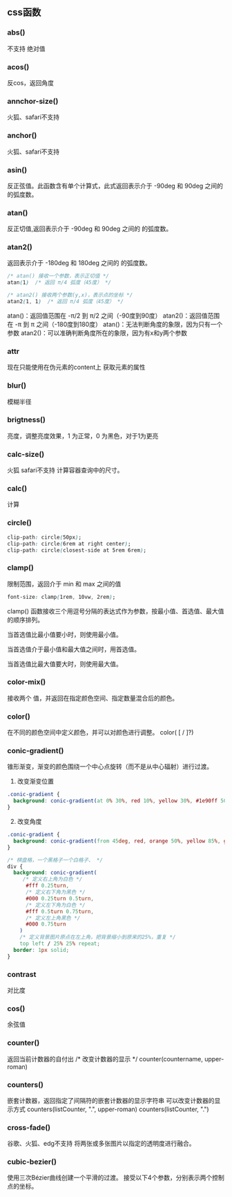 ## css函数

### abs()
不支持
绝对值

### acos()
反cos，返回角度

### annchor-size()
火狐、safari不支持


### anchor()
火狐、safari不支持

### asin()
反正弦值。此函数含有单个计算式，此式返回表示介于 -90deg 和 90deg 之间的 <angle> 的弧度数。

### atan()
反正切值,返回表示介于 -90deg 和 90deg 之间的 <angle> 的弧度数。

### atan2()
返回表示介于 -180deg 和 180deg 之间的 <angle> 的弧度数。

```css
/* atan() 接收一个参数，表示正切值 */
atan(1)  /* 返回 π/4 弧度（45度） */

/* atan2() 接收两个参数(y,x)，表示点的坐标 */
atan2(1, 1)  /* 返回 π/4 弧度（45度） */
```
atan()：返回值范围在 -π/2 到 π/2 之间（-90度到90度）
atan2()：返回值范围在 -π 到 π 之间（-180度到180度）
atan()：无法判断角度的象限，因为只有一个参数
atan2()：可以准确判断角度所在的象限，因为有x和y两个参数


### attr
现在只能使用在伪元素的content上
获取元素的属性


### blur()
模糊半径

### brigtness()
亮度，调整亮度效果，1 为正常，0 为黑色，对于1为更亮

### calc-size()
火狐 safari不支持
计算容器查询中的尺寸。

### calc()
计算

### circle()
```css
clip-path: circle(50px);
clip-path: circle(6rem at right center);
clip-path: circle(closest-side at 5rem 6rem);
```
### clamp()
限制范围，返回介于 min 和 max 之间的值
```css
font-size: clamp(1rem, 10vw, 2rem); 
```
clamp() 函数接收三个用逗号分隔的表达式作为参数，按最小值、首选值、最大值的顺序排列。

当首选值比最小值要小时，则使用最小值。

当首选值介于最小值和最大值之间时，用首选值。

当首选值比最大值要大时，则使用最大值。

### color-mix()
接收两个 <color> 值，并返回在指定颜色空间、指定数量混合后的颜色。

### color()
在不同的颜色空间中定义颜色，并可以对颜色进行调整。
color(<color-space> <values> [ / <alpha-value> ]?)

### conic-gradient()
锥形渐变，渐变的颜色围绕一个中心点旋转（而不是从中心辐射）进行过渡。
1. 改变渐变位置
```css
.conic-gradient {
  background: conic-gradient(at 0% 30%, red 10%, yellow 30%, #1e90ff 50%);
}

```

2. 改变角度
```css
.conic-gradient {
  background: conic-gradient(from 45deg, red, orange 50%, yellow 85%, green);
}

```
```css
/* 棋盘格，一个黑格子一个白格子、 */
div {
  background: conic-gradient(
     /* 定义右上角为白色 */
      #fff 0.25turn,
      /* 定义右下角为黑色 */
      #000 0.25turn 0.5turn,
      /* 定义左下角为白色 */
      #fff 0.5turn 0.75turn,
      /* 定义左上角黑色 */
      #000 0.75turn
    )
    /* 定义背景图片原点在左上角，把背景缩小到原来的25%，重复 */
    top left / 25% 25% repeat;
  border: 1px solid;
}

```

### contrast
对比度

### cos()
余弦值


### counter()
返回当前计数器的自付出
/* 改变计数器的显示 */
counter(countername, upper-roman)

### counters()
嵌套计数器，返回指定了间隔符的嵌套计数器的显示字符串
可以改变计数器的显示方式
 counters(listCounter, ".", upper-roman) 
 counters(listCounter, ".")


 ### cross-fade()
谷歌、火狐、edg不支持
将两张或多张图片以指定的透明度进行融合。

 ### cubic-bezier()
使用三次Bézier曲线创建一个平滑的过渡。
接受以下4个参数，分别表示两个控制点的坐标。
